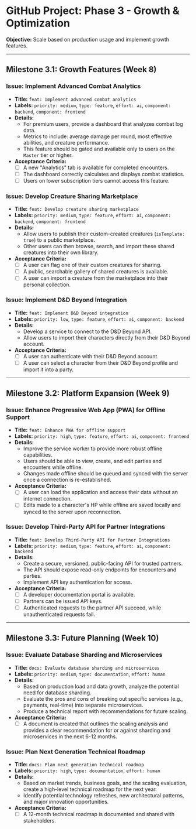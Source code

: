 # GitHub Project: Phase 3 - Growth & Optimization

**Objective:** Scale based on production usage and implement growth features.

---

## Milestone 3.1: Growth Features (Week 8)

### Issue: Implement Advanced Combat Analytics

- **Title:** `feat: Implement advanced combat analytics`
- **Labels:** `priority: medium`, `type: feature`, `effort: ai`, `component: backend`, `component: frontend`
- **Details:**
  - For premium users, provide a dashboard that analyzes combat log data.
  - Metrics to include: average damage per round, most effective abilities, and creature performance.
  - This feature should be gated and available only to users on the `Master` tier or higher.
- **Acceptance Criteria:**
  - [ ] A new "Analytics" tab is available for completed encounters.
  - [ ] The dashboard correctly calculates and displays combat statistics.
  - [ ] Users on lower subscription tiers cannot access this feature.

### Issue: Develop Creature Sharing Marketplace

- **Title:** `feat: Develop creature sharing marketplace`
- **Labels:** `priority: medium`, `type: feature`, `effort: ai`, `component: backend`, `component: frontend`
- **Details:**
  - Allow users to publish their custom-created creatures (`isTemplate: true`) to a public marketplace.
  - Other users can then browse, search, and import these shared creatures into their own library.
- **Acceptance Criteria:**
  - [ ] A user can flag one of their custom creatures for sharing.
  - [ ] A public, searchable gallery of shared creatures is available.
  - [ ] A user can import a creature from the marketplace into their personal collection.

### Issue: Implement D&D Beyond Integration

- **Title:** `feat: Implement D&D Beyond integration`
- **Labels:** `priority: low`, `type: feature`, `effort: ai`, `component: backend`
- **Details:**
  - Develop a service to connect to the D&D Beyond API.
  - Allow users to import their characters directly from their D&D Beyond account.
- **Acceptance Criteria:**
  - [ ] A user can authenticate with their D&D Beyond account.
  - [ ] A user can select a character from their D&D Beyond profile and import it into a party.

---

## Milestone 3.2: Platform Expansion (Week 9)

### Issue: Enhance Progressive Web App (PWA) for Offline Support

- **Title:** `feat: Enhance PWA for offline support`
- **Labels:** `priority: high`, `type: feature`, `effort: ai`, `component: frontend`
- **Details:**
  - Improve the service worker to provide more robust offline capabilities.
  - Users should be able to view, create, and edit parties and encounters while offline.
  - Changes made offline should be queued and synced with the server once a connection is re-established.
- **Acceptance Criteria:**
  - [ ] A user can load the application and access their data without an internet connection.
  - [ ] Edits made to a character's HP while offline are saved locally and synced to the server upon reconnection.

### Issue: Develop Third-Party API for Partner Integrations

- **Title:** `feat: Develop Third-Party API for Partner Integrations`
- **Labels:** `priority: medium`, `type: feature`, `effort: ai`, `component: backend`
- **Details:**
  - Create a secure, versioned, public-facing API for trusted partners.
  - The API should expose read-only endpoints for encounters and parties.
  - Implement API key authentication for access.
- **Acceptance Criteria:**
  - [ ] A developer documentation portal is available.
  - [ ] Partners can be issued API keys.
  - [ ] Authenticated requests to the partner API succeed, while unauthenticated requests fail.

---

## Milestone 3.3: Future Planning (Week 10)

### Issue: Evaluate Database Sharding and Microservices

- **Title:** `docs: Evaluate database sharding and microservices`
- **Labels:** `priority: medium`, `type: documentation`, `effort: human`
- **Details:**
  - Based on production load and data growth, analyze the potential need for database sharding.
  - Evaluate the pros and cons of breaking out specific services (e.g., payments, real-time) into separate microservices.
  - Produce a technical report with recommendations for future scaling.
- **Acceptance Criteria:**
  - [ ] A document is created that outlines the scaling analysis and provides a clear recommendation for or against sharding and microservices in the next 6-12 months.

### Issue: Plan Next Generation Technical Roadmap

- **Title:** `docs: Plan next generation technical roadmap`
- **Labels:** `priority: high`, `type: documentation`, `effort: human`
- **Details:**
  - Based on market trends, business goals, and the scaling evaluation, create a high-level technical roadmap for the next year.
  - Identify potential technology refreshes, new architectural patterns, and major innovation opportunities.
- **Acceptance Criteria:**
  - [ ] A 12-month technical roadmap is documented and shared with stakeholders.
